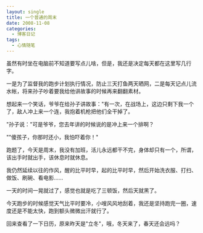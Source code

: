 ```yaml
---
layout: single
title: 一个普通的周末
date: 2008-11-08
categories:
  - 博客日记
tags:
  - 心情随笔
---
```


虽然有时坐在电脑前不知道要写点儿啥，但是，我还是决定每天都在这里写几行字。

一是为了监督我的跑步计划执行情况，防止三天打鱼两天晒网，二是每天记点儿流水帐，将来孙子吵着要我给他讲故事的时候再来翻翻素材。

想起来一个笑话，爷爷在给孙子讲故事：\"有一次，在战场上，这边只剩下我一个了，敌人冲上来一个连，我抱着机枪把他们全干掉了。

\"孙子说：\"可是爷爷，您去年讲的时候说的是冲上来一个排啊？

\"\"傻孩子，你那时还小，我怕吓着你！\"

跑题了，今天是周末，我没有加班，活儿永远都干不完，身体却只有一个，所谓，该出手时就出手，该休息时就休息。

我仍然延续以往的作风，醒的比平时早，起的比平时早，然后开始洗衣服、打扫、做饭、刷碗、看电影......

一天的时间一晃就过了，感觉也就是吃了三顿饭，然后天就黑了。

今天跑步的时候感觉天气比平时要冷，小嗖风风地刮着，我还是坚持跑完一圈，速度还是不能太快，跑到额头微微出汗就行了。

回来查看了一下日历，原来昨天是\"立冬\"，哦，冬天来了，春天还会远吗？
